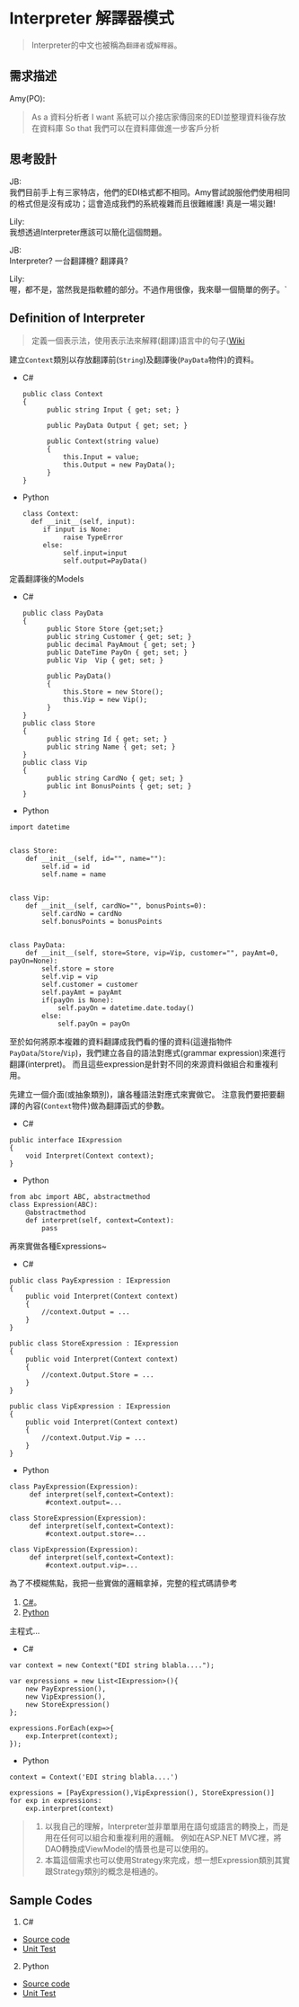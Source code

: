 # Interpreter 解譯器模式

> Interpreter的中文也被稱為`翻譯者`或`解釋器`。


## 需求描述

Amy(PO):
> As a 資料分析者
> I want 系統可以介接店家傳回來的EDI並整理資料後存放在資料庫
> So that 我們可以在資料庫做進一步客戶分析



## 思考設計

JB:<br> 
我們目前手上有三家特店，他們的EDI格式都不相同。Amy嘗試說服他們使用相同的格式但是沒有成功；這會造成我們的系統複雜而且很難維護! 真是一場災難!

Lily: <br>
我想透過Interpreter應該可以簡化這個問題。

JB: <br>
Interpreter? 一台翻譯機? 翻譯員?

Lily: <br>
喔，都不是，當然我是指軟體的部分。不過作用很像，我來舉一個簡單的例子。`



## Definition of Interpreter

> 定義一個表示法，使用表示法來解釋(翻譯)語言中的句子([Wiki](https://en.wikipedia.org/wiki/Interpreter_pattern)




建立`Context`類別以存放翻譯前(`String`)及翻譯後(`PayData`物件)的資料。

* C#

  ```
  public class Context
  {
        public string Input { get; set; }

        public PayData Output { get; set; }

        public Context(string value)
        {
            this.Input = value;
            this.Output = new PayData();
        }
  }
  ```

* Python
  
  ```
  class Context:
    def __init__(self, input):
       if input is None:
            raise TypeError
       else:     
            self.input=input
            self.output=PayData() 
  ```


定義翻譯後的Models

* C#

  ```
  public class PayData
  {
        public Store Store {get;set;}
        public string Customer { get; set; }
        public decimal PayAmout { get; set; }
        public DateTime PayOn { get; set; }
        public Vip  Vip { get; set; }

        public PayData()
        {
            this.Store = new Store();
            this.Vip = new Vip();
        }
  }
  public class Store
  {
        public string Id { get; set; }
        public string Name { get; set; }
  }
  public class Vip
  {
        public string CardNo { get; set; }      
        public int BonusPoints { get; set; }
  }
  ``` 

* Python

```
import datetime


class Store:
    def __init__(self, id="", name=""):
        self.id = id
        self.name = name


class Vip:
    def __init__(self, cardNo="", bonusPoints=0):
        self.cardNo = cardNo
        self.bonusPoints = bonusPoints


class PayData:
    def __init__(self, store=Store, vip=Vip, customer="", payAmt=0, payOn=None):
        self.store = store
        self.vip = vip
        self.customer = customer
        self.payAmt = payAmt
        if(payOn is None):
            self.payOn = datetime.date.today()
        else:
            self.payOn = payOn
```

至於如何將原本複雜的資料翻譯成我們看的懂的資料(這邊指物件`PayData`/`Store`/`Vip`)，我們建立各自的語法對應式(grammar expression)來進行翻譯(interpret)。
而且這些expression是針對不同的來源資料做組合和重複利用。

先建立一個介面(或抽象類別)，讓各種語法對應式來實做它。
注意我們要把要翻譯的內容(`Context`物件)做為翻譯函式的參數。

* C#

```
public interface IExpression
{
    void Interpret(Context context);
}
```

* Python

```
from abc import ABC, abstractmethod
class Expression(ABC):
    @abstractmethod
    def interpret(self, context=Context):
        pass
```


再來實做各種Expressions~

* C#

```
public class PayExpression : IExpression
{
    public void Interpret(Context context)
    {
        //context.Output = ...
    }
}

public class StoreExpression : IExpression
{
    public void Interpret(Context context)
    {
        //context.Output.Store = ...
    }
}

public class VipExpression : IExpression
{
    public void Interpret(Context context)
    {
        //context.Output.Vip = ...
    }
}
```

* Python

```
class PayExpression(Expression):
     def interpret(self,context=Context):
         #context.output=...

class StoreExpression(Expression):
     def interpret(self,context=Context):
         #context.output.store=...

class VipExpression(Expression):
     def interpret(self,context=Context):
         #context.output.vip=...
```

為了不模糊焦點，我把一些實做的邏輯拿掉，完整的程式碼請參考
1. [C#](https://github.com/KarateJB/DesignPattern.Sample/tree/master/CSharp/DP.Domain/Samples/Interpreter)。
2. [Python](https://github.com/KarateJB/DesignPattern.Sample/tree/master/Python/Samples/Interpreter)


主程式...

* C#

```
var context = new Context("EDI string blabla....");

var expressions = new List<IExpression>(){
    new PayExpression(),
    new VipExpression(),
    new StoreExpression()
};

expressions.ForEach(exp=>{
    exp.Interpret(context);
});
```

* Python

```
context = Context('EDI string blabla....')

expressions = [PayExpression(),VipExpression(), StoreExpression()]
for exp in expressions:
    exp.interpret(context)
```


> 1. 以我自己的理解，Interpreter並非單單用在語句或語言的轉換上，而是用在任何可以組合和重複利用的邏輯。 例如在ASP.NET MVC裡，將DAO轉換成ViewModel的情景也是可以使用的。
> 2. 本篇這個需求也可以使用Strategy來完成，想一想Expression類別其實跟Strategy類別的概念是相通的。



## Sample Codes

1. C#
- [Source code](https://github.com/KarateJB/DesignPattern.Sample/tree/master/CSharp/DP.Domain/Samples/Interpreter)
- [Unit Test](https://github.com/KarateJB/DesignPattern.Sample/blob/master/CSharp/DP.UnitTest/UtInterpreter.cs)

2. Python
- [Source code](https://github.com/KarateJB/DesignPattern.Sample/tree/master/Python/Samples/Interpreter)
- [Unit Test](https://github.com/KarateJB/DesignPattern.Sample/blob/master/Python/Samples/Interpreter/UtInterpreter.py)

